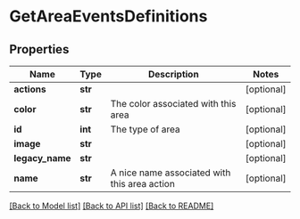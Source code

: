 # GetAreaEventsDefinitions

## Properties
Name | Type | Description | Notes
------------ | ------------- | ------------- | -------------
**actions** | **str** |  | [optional] 
**color** | **str** | The color associated with this area | [optional] 
**id** | **int** | The type of area | [optional] 
**image** | **str** |  | [optional] 
**legacy_name** | **str** |  | [optional] 
**name** | **str** | A nice name associated with this area action | [optional] 

[[Back to Model list]](../README.md#documentation-for-models) [[Back to API list]](../README.md#documentation-for-api-endpoints) [[Back to README]](../README.md)

